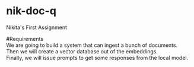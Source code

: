 # nik-doc-q
Nikita's First Assignment

#Requirements  
We are going to build a system that can ingest a bunch of documents.  
Then we will create a vector database out of the embeddings.  
Finally, we will issue prompts to get some responses from the local model.

